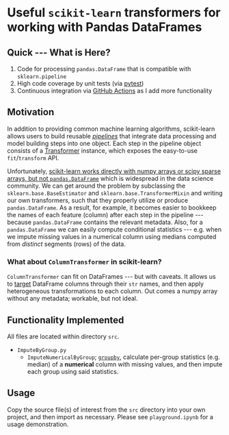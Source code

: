 # Useful `scikit-learn` transformers for working with Pandas DataFrames

## Quick --- What is Here?
1. Code for processing `pandas.DataFrame` that is compatible with `sklearn.pipeline`
2. High code coverage by unit tests (via [pytest](https://docs.pytest.org/en/stable/#))
3. Continuous integration via [GitHub Actions](https://docs.github.com/en/actions) as I add more functionality

## Motivation
In addition to providing common machine learning algorithms, scikit-learn allows users to build
reusable [*pipelines*](https://scikit-learn.org/stable/modules/compose.html#pipeline) that integrate data processing and model building steps into one object. Each step in the pipeline object consists of a [Transformer](https://scikit-learn.org/stable/data_transforms.html) instance, which exposes the easy-to-use `fit`/`transform` API.

Unfortunately, [scikit-learn works directly with numpy arrays or scipy sparse arrays, but not `pandas.DataFrame`](https://scikit-learn.org/stable/faq.html#why-does-scikit-learn-not-directly-work-with-for-example-pandas-dataframe) which is widespread in the data science community. We can get around the problem by subclassing the `sklearn.base.BaseEstimator` and `sklearn.base.TransformerMixin` and writing our own transformers, such that they properly utilize or produce `pandas.DataFrame`. As a result, for example, it becomes easier to bookkeep the names of each feature (column) after each step in the pipeline --- because `pandas.DataFrame` contains the relevant metadata. Also, for a `pandas.DataFrame` we can easily compute conditional statistics --- e.g. when we impute missing values in a numerical column using medians computed from *distinct* segments (rows) of the data.

### What about `ColumnTransformer` in scikit-learn?
`ColumnTransformer` can fit on DataFrames --- but with caveats. It allows us to [target](https://scikit-learn.org/stable/modules/compose.html#columntransformer-for-heterogeneous-data) DataFrame columns through their `str` names, and then apply heterogeneous transformations to each column. Out comes a numpy array without any metadata; workable, but not ideal.

## Functionality Implemented
All files are located within directory `src`.
- `ImputeByGroup.py`
    - `ImputeNumericalByGroup`; [`groupby`](https://pandas.pydata.org/docs/reference/api/pandas.DataFrame.groupby.html), calculate per-group statistics (e.g. median) of a **numerical** column with missing values, and then impute each group using said statistics.

## Usage
Copy the source file(s) of interest from the `src` directory into your own project, and then import as necessary. Please see `playground.ipynb` for a usage demonstration.